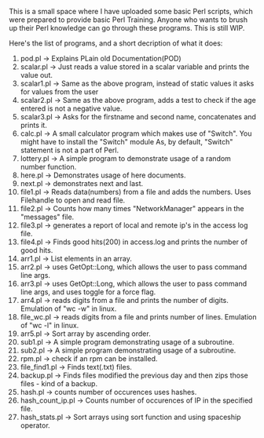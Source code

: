 This is a small space where I have uploaded some basic Perl scripts, which were prepared to provide basic Perl Training.
Anyone who wants to brush up their Perl knowledge can go through these programs. This is still WIP.

Here's the list of programs, and a short decription of what it does:

1. pod.pl	-> Explains PLain old Documentation(POD)
2. scalar.pl	-> Just reads a value stored in a scalar variable and prints the value out.
3. scalar1.pl   -> Same as the above program, instead of static values it asks for values from the user 
4. scalar2.pl   -> Same as the above program, adds a test to check if the age entered is not a negative value.
5. scalar3.pl   -> Asks for the firstname and second name, concatenates and prints it.
6. calc.pl      -> A small calculator program which makes use of "Switch". You might have to install the "Switch" module 
                   As, by default, "Switch" statement is not a part of Perl.
7. lottery.pl   -> A simple program to demonstrate usage of a random number function.
8. here.pl      -> Demonstrates usage of here documents.
9. next.pl      -> demonstrates next and last.
10. file1.pl	-> Reads data(numbers) from a file and adds the numbers. Uses Filehandle to open and read file.
11. file2.pl    -> Counts how many times "NetworkManager" appears in the "messages" file.
12. file3.pl    -> generates a report of local and remote ip's in the access log file.
13. file4.pl    -> Finds good hits(200) in access.log and prints the number of good hits.
14. arr1.pl     -> List elements in an array.
15. arr2.pl     -> uses GetOpt::Long, which allows the user to pass command line args.
16. arr3.pl	-> uses GetOpt::Long, which allows the user to pass command line args, and uses toggle for a force flag.
17. arr4.pl	-> reads digits from a file and prints the number of digits. Emulation of "wc -w" in linux.
18. file_wc.pl  -> reads digits from a file and prints number of lines. Emulation of "wc -l" in linux.
19. arr5.pl	-> Sort array by ascending order.
20. sub1.pl     -> A simple program demonstrating usage of a subroutine.
21. sub2.pl     -> A simple program demonstrating usage of a subroutine.
22. rpm.pl      -> check if an rpm can be installed.
23. file_find1.pl -> Finds text(.txt) files. 
24. backup.pl   -> Finds files modified the previous day and then zips those files - kind of a backup.
25. hash.pl     -> counts number of occurences uses hashes.
26. hash_count_ip.pl -> Counts number of occurences of IP in the specified file.
27. hash_stats.pl -> Sort arrays using sort function and using spaceship operator.
